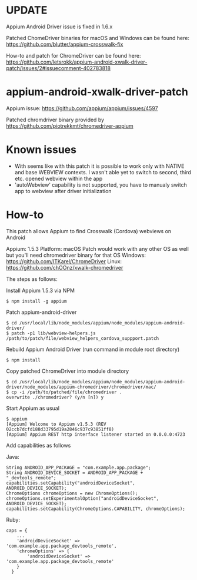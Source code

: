# UPDATE

Appium Android Driver issue is fixed in 1.6.x

Patched ChomeDriver binaries for macOS and Windows can be found here: https://github.com/blutter/appium-crosswalk-fix

How-to and patch for ChromeDriver can be found here: https://github.com/letsrokk/appium-android-xwalk-driver-patch/issues/2#issuecomment-402783818

# appium-android-xwalk-driver-patch

Appium issue: https://github.com/appium/appium/issues/4597

Patched chromdriver binary provided by https://github.com/piotrekkmt/chromedriver-appium

# Known issues

- With seems like with this patch it is possible to work only with NATIVE and base WEBVIEW contexts. I wasn't able yet to switch to second, third etc. opened webview within the app
- 'autoWebview' capability is not supported, you have to manualy switch app to webview after driver initialization

# How-to

This patch allows Appium to find Crosswalk (Cordova) webviews on Android

Appium: 1.5.3
Platform: macOS
Patch would work with any other OS as well but you'll need chromedriver binary for that OS 
Windows: https://github.com/ITKarel/ChromeDriver
Linux: https://github.com/chOOnz/xwalk-chromedriver

The steps as follows:

Install Appium 1.5.3 via NPM
```
$ npm install -g appium
```
Patch appium-android-driver
```
$ cd /usr/local/lib/node_modules/appium/node_modules/appium-android-driver/
$ patch -p1 lib/webview-helpers.js /path/to/patch/file/webview_helpers_cordova_suppport.patch
```
Rebuild Appium Android Driver (run command in module root directory)
```
$ npm install
```
Copy patched ChromeDriver into module directory
```
$ cd /usr/local/lib/node_modules/appium/node_modules/appium-android-driver/node_modules/appium-chromedriver/chromedriver/mac/
$ cp -i /path/to/patched/file/chromedriver .
overwrite ./chromedriver? (y/n [n]) y
```
Start Appium as usual
```
$ appium
[Appium] Welcome to Appium v1.5.3 (REV 02ccb7dcfd188d33795d19a2846c937c93851ff8)
[Appium] Appium REST http interface listener started on 0.0.0.0:4723
```
Add capabilities as follows

Java:
```
String ANDROID_APP_PACKAGE = "com.example.app.package";
String ANDROID_DEVICE_SOCKET = ANDROID_APP_PACKAGE + "_devtools_remote";
capabilities.setCapability("androidDeviceSocket", ANDROID_DEVICE_SOCKET);
ChromeOptions chromeOptions = new ChromeOptions();
chromeOptions.setExperimentalOption("androidDeviceSocket", ANDROID_DEVICE_SOCKET);
capabilities.setCapability(ChromeOptions.CAPABILITY, chromeOptions);
```
Ruby:
```
caps = {
    ...
    'androidDeviceSocket' => 'com.example.app.package_devtools_remote',
    'chromeOptions' => {
        'androidDeviceSocket' => 'com.example.app.package_devtools_remote'
    }
  }
```
